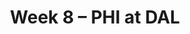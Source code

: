 ---
layout: game
title: Week 8 – PHI at DAL
season: 2016
game_id: 2016_08_PHI_DAL
away_team: PHI
home_team: DAL
---